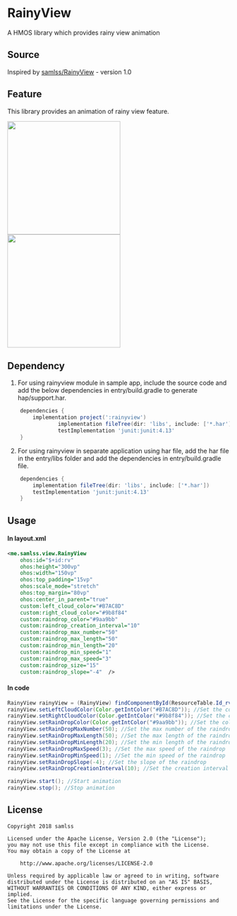 # RainyView

A HMOS library which provides rainy view animation

## Source
Inspired by [samlss/RainyView](https://github.com/samlss/RainyView) - version 1.0

## Feature
This library provides an animation of rainy view feature.

<img src="https://github.com/priyankabb153/RainyView/blob/master/screenshots/raniyview1.gif" width="256">
<img src="https://github.com/priyankabb153/RainyView/blob/master/screenshots/raniyview2.gif" width="256">


## Dependency
1. For using rainyview module in sample app, include the source code and add the below dependencies in entry/build.gradle to generate hap/support.har.
```groovy
	dependencies {
		implementation project(':rainyview')
                implementation fileTree(dir: 'libs', include: ['*.har'])
                testImplementation 'junit:junit:4.13'
	}
```
2. For using rainyview in separate application using har file, add the har file in the entry/libs folder and add the dependencies in entry/build.gradle file.
```groovy
	dependencies {
		implementation fileTree(dir: 'libs', include: ['*.har'])
		testImplementation 'junit:junit:4.13'
	}
```

## Usage

#### In layout.xml
```xml
<me.samlss.view.RainyView
    ohos:id="$+id:rv"
    ohos:height="300vp"
    ohos:width="150vp"
    ohos:top_padding="15vp"
    ohos:scale_mode="stretch"
    ohos:top_margin="80vp"
    ohos:center_in_parent="true"
    custom:left_cloud_color="#B7AC8D"
    custom:right_cloud_color="#9b8f84"
    custom:raindrop_color="#9aa9bb"
    custom:raindrop_creation_interval="10"
    custom:raindrop_max_number="50"
    custom:raindrop_max_length="50"
    custom:raindrop_min_length="20"
    custom:raindrop_min_speed="1"
    custom:raindrop_max_speed="3"
    custom:raindrop_size="15"
    custom:raindrop_slope="-4"  />
```

#### In code

```java
RainyView rainyView = (RainyView) findComponentById(ResourceTable.Id_rv);
rainyView.setLeftCloudColor(Color.getIntColor("#B7AC8D")); //Set the color of the left cloud
rainyView.setRightCloudColor(Color.getIntColor("#9b8f84")); //Set the color of the right cloud
rainyView.setRainDropColor(Color.getIntColor("#9aa9bb")); //Set the color of the raindrop
rainyView.setRainDropMaxNumber(50); //Set the max number of the raindrop
rainyView.setRainDropMaxLength(50); //Set the max length of the raindrop
rainyView.setRainDropMinLength(20); //Set the min length of the raindrop
rainyView.setRainDropMaxSpeed(3); //Set the max speed of the raindrop
rainyView.setRainDropMinSpeed(1); //Set the min speed of the raindrop
rainyView.setRainDropSlope(-4); //Set the slope of the raindrop
rainyView.setRainDropCreationInterval(10); //Set the creation interval of the raindrop

rainyView.start(); //Start animation
rainyView.stop(); //Stop animation
```

## License
```
Copyright 2018 samlss

Licensed under the Apache License, Version 2.0 (the "License");
you may not use this file except in compliance with the License.
You may obtain a copy of the License at

    http://www.apache.org/licenses/LICENSE-2.0

Unless required by applicable law or agreed to in writing, software
distributed under the License is distributed on an "AS IS" BASIS,
WITHOUT WARRANTIES OR CONDITIONS OF ANY KIND, either express or implied.
See the License for the specific language governing permissions and
limitations under the License.
```
